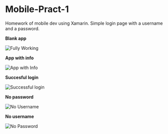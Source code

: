 # Mobile-Pract-1
Homework of mobile dev using Xamarin. Simple login page with a username and a password.

**Blank app**

![Fully Working](https://i.imgur.com/zPZEFv5.jpg)

**App with info**

![App with Info](https://i.imgur.com/V1YmSOY.jpg)

**Succesful login**

![Successful login](https://i.imgur.com/lCqkdIz.jpg)

**No password**

![No Username](https://i.imgur.com/vSQP9L7.jpg)

**No username**

![No Password](https://i.imgur.com/UDDQYkh.jpg)

